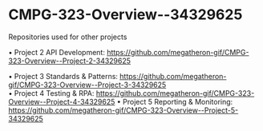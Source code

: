 # CMPG-323-Overview--34329625
Repositories used for other projects

•	Project 2 API Development: https://github.com/megatheron-gif/CMPG-323-Overview--Project-2-34329625

•	Project 3 Standards & Patterns: https://github.com/megatheron-gif/CMPG-323-Overview--Project-3-34329625  
•	Project 4 Testing & RPA: https://github.com/megatheron-gif/CMPG-323-Overview--Project-4-34329625 
•	Project 5 Reporting & Monitoring: https://github.com/megatheron-gif/CMPG-323-Overview--Project-5-34329625
